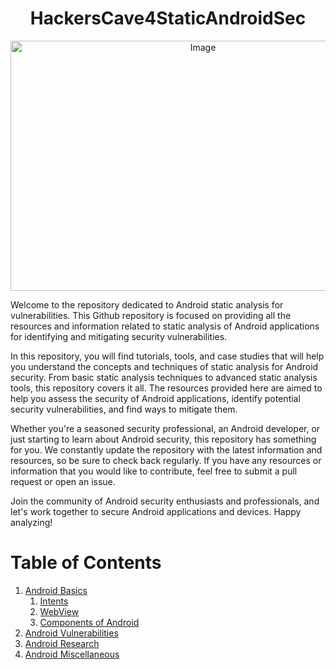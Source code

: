 <h1 align="center">HackersCave4StaticAndroidSec</h1>
<p align="center">
<img src="https://github.com/krizzsk/HackersCave4Android/blob/main/github-android.png?raw=true" alt="Image" width="600"/ height="400"></p>
Welcome to the repository dedicated to Android static analysis for vulnerabilities. This Github repository is focused on providing all the resources and information related to static analysis of Android applications for identifying and mitigating security vulnerabilities.

In this repository, you will find tutorials, tools, and case studies that will help you understand the concepts and techniques of static analysis for Android security. From basic static analysis techniques to advanced static analysis tools, this repository covers it all. The resources provided here are aimed to help you assess the security of Android applications, identify potential security vulnerabilities, and find ways to mitigate them.

Whether you're a seasoned security professional, an Android developer, or just starting to learn about Android security, this repository has something for you. We constantly update the repository with the latest information and resources, so be sure to check back regularly. If you have any resources or information that you would like to contribute, feel free to submit a pull request or open an issue.

Join the community of Android security enthusiasts and professionals, and let's work together to secure Android applications and devices. Happy analyzing!


# Table of Contents






1. [Android Basics](https://github.com/krizzsk/HackersCave4Android/tree/main/Basic%20Android)
    1. [Intents](https://github.com/krizzsk/HackersCave4Android/blob/main/Basic%20Android/intents.md)
    2. [WebView](https://github.com/krizzsk/HackersCave4Android/blob/main/Basic%20Android/webview.md)
    3. [Components of Android](https://github.com/krizzsk/HackersCave4Android/blob/main/Basic%20Android/components-android.md)
2. [Android Vulnerabilities](https://github.com/krizzsk/HackersCave4Android/blob/main/Detailed%20Explanation%20of%20Vulnerabilities/vulnerabilities-link.md)
3. [Android Research](https://github.com/krizzsk/HackersCave4Android/blob/main/Android%20Research/research-articles.md)
4. [Android Miscellaneous](https://github.com/krizzsk/HackersCave4Android/blob/main/Miscellaneous/other-android.md)
